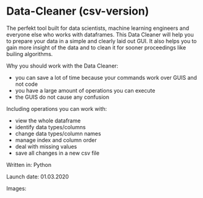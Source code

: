# Data-Cleaner (csv-version)

The perfekt tool built for data scientists, machine learning engineers and everyone else who works with dataframes. 
This Data Cleaner will help you to prepare your data in a simple and clearly laid out GUI. 
It also helps you to gain more insight of the data and to clean it for sooner proceedings like builing algorithms.

Why you should work with the Data Cleaner:

- you can save a lot of time because your commands work over GUIS and not code 
- you have a large amount of operations you can execute  
- the GUIS do not cause any confusion
                                                        

Including operations you can work with:

- view the whole dataframe
- identify data types/columns
- change data types/column names
- manage index and column order
- deal with missing values 
- save all changes in a new csv file 


Written in:
 Python 
 
Launch date:
  01.03.2020

Images:



